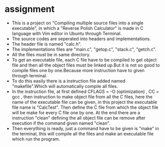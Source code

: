 # assignment

- This is a project on "Compiling multiple source files into a single executable", in which a "Reverse Polish Calculator" is made in C language with Vim editor in Ubuntu through      Terminal.
- The source codes are seperated into headers and implementations.
- The header file is named "calc.h".
- The implementations files are "main.c", "getop.c", "stack.c", "getch.c".
- All the files must be in same directory.
- To get an executable file, each C file have to be compiled to get object file and then all the object files must be linked up.But it is not so good to compile files one by one.Because more instruction have to given through terminal.
- To do this easily there is a instruction file added named "makefile".Which will automatically compile all files.
- In the instruction file, at first defined CFLAGS = -O (optimization) , CC = gcc , then instruction to make object file from all the C files, here the name of the executable file can be given, in this project the executable file name is "CalcTest". Then define the C file from which the object file will be make for every C file one by one. At the end there are a instruction "clean" defining the all object file can be remove after execution if the command given named "clean".
- Then everything is ready, just a command have to be given is "make" in the terminal, this will compile all the files and make an executable file which run the program.

